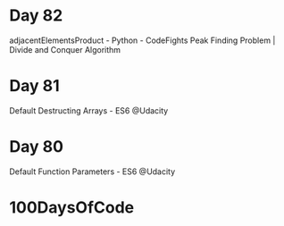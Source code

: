 # Day 82 
adjacentElementsProduct - Python - CodeFights
Peak Finding Problem | Divide and Conquer Algorithm

# Day 81 
Default Destructing Arrays - ES6 @Udacity

# Day 80 
Default Function Parameters - ES6 @Udacity

# 100DaysOfCode

